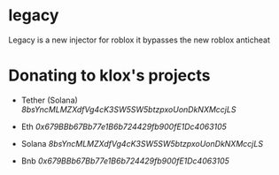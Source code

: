 # legacy
Legacy is a new injector for roblox it bypasses the new roblox anticheat


# Donating to klox's projects

* Tether (Solana) *8bsYncMLMZXdfVg4cK3SW5SW5btzpxoUonDkNXMccjLS*

* Eth *0x679BBb67Bb77e1B6b724429fb900fE1Dc4063105*

* Solana *8bsYncMLMZXdfVg4cK3SW5SW5btzpxoUonDkNXMccjLS*

* Bnb *0x679BBb67Bb77e1B6b724429fb900fE1Dc4063105*

